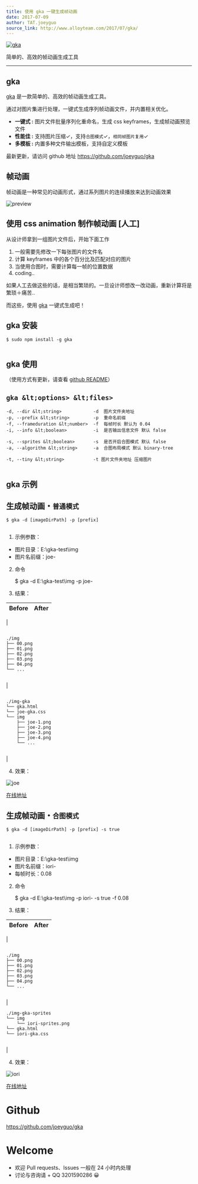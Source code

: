 ```yaml
---
title: 使用 gka 一键生成帧动画
date: 2017-07-09
author: TAT.joeyguo
source_link: http://www.alloyteam.com/2017/07/gka/
---
```


<!-- {% raw %} - for jekyll -->

[![gka](https://user-images.githubusercontent.com/10385585/27863888-bb5e4826-61be-11e7-8994-4b19bb49bb22.png)](https://github.com/joeyguo/gka)

简单的、高效的帧动画生成工具

* * *

## gka

[gka](https://github.com/joeyguo/gka) 是一款简单的、高效的帧动画生成工具。

通过对图片集进行处理，一键式生成序列帧动画文件，并内置相关优化。

-   **一键式 :** 图片文件批量序列化重命名，生成 css keyframes，生成帧动画预览文件
-   **性能佳 :** 支持图片压缩✓，支持`合图模式`✓，`相同帧图片复用`✓
-   **多模板 :** 内置多种文件输出模板，支持自定义模板

最新更新，请访问 github 地址 <https://github.com/joeyguo/gka>

## 帧动画

帧动画是一种常见的动画形式，通过系列图片的连续播放来达到动画效果

![preview](https://cloud.githubusercontent.com/assets/10385585/24502038/ac4bd9f2-157e-11e7-87e0-a9a44aaffafa.gif)

## 使用 css animation 制作帧动画 \[人工]

从设计师拿到一组图片文件后，开始下面工作

1.  一般需要先修改一下每张图片的文件名
2.  计算 keyframes 中的各个百分比及匹配对应的图片
3.  当使用合图时，需要计算每一帧的位置数据
4.  coding..

如果人工去做这些的话，是相当繁琐的。一旦设计师想改一改动画，重新计算将是繁琐＋痛苦..

而这些，使用 [gka](https://github.com/joeyguo/gka) 一键式生成吧！

## gka 安装

    $ sudo npm install -g gka
     

## gka 使用

（使用方式有更新，请查看 [github README](https://github.com/gkajs/gka)）

## `gka &lt;options> &lt;files>`

    -d, --dir &lt;string>            -d  图片文件夹地址
    -p, --prefix &lt;string>         -p  重命名前缀
    -f, --frameduration &lt;number>  -f  每帧时长 默认为 0.04
    -i, --info &lt;boolean>          -i  是否输出信息文件 默认 false
     
    -s, --sprites &lt;boolean>       -s  是否开启合图模式 默认 false
    -a, --algorithm &lt;string>      -a  合图布局模式 默认 binary-tree
     
    -t, --tiny &lt;string>           -t 图片文件夹地址 压缩图片
     

## gka 示例

## 生成帧动画・`普通模式`

    $ gka -d [imageDirPath] -p [prefix] 
     

1. 示例参数：

-   图片目录：E:\\gka-test\\img
-   图片名前缀：joe-

2. 命令

    $ gka -d E:\gka-test\img -p joe-
     

3. 结果：

| Before | After |
| ------ | ----- |

\| 

     
    ./img
    ├── 00.png
    ├── 01.png
    ├── 02.png
    ├── 03.png
    ├── 04.png
    └── ...
     

 \| 

     
    ./img-gka
    └── gka.html
    └── joe-gka.css
    └── img
        ├── joe-1.png
        ├── joe-2.png
        ├── joe-3.png
        ├── joe-4.png
        └── ...
     

 \|

4. 效果：

![joe](https://user-images.githubusercontent.com/10385585/27990811-501d09e2-6495-11e7-8532-f4a98a27c97d.gif)

[在线地址](https://joeyguo.github.io/gka/joe/gka.html)

## 生成帧动画・`合图模式`

    $ gka -d [imageDirPath] -p [prefix] -s true
     

1. 示例参数：

-   图片目录：E:\\gka-test\\img
-   图片名前缀：iori-
-   每帧时长：0.08

2. 命令

    $ gka -d E:\gka-test\img -p iori- -s true -f 0.08 
     

3. 结果：

| Before | After |
| ------ | ----- |

\| 

     
    ./img
    ├── 00.png
    ├── 01.png
    ├── 02.png
    ├── 03.png
    ├── 04.png
    └── ...
     

 \| 

     
    ./img-gka-sprites
    └── img
        └── iori-sprites.png
    └── gka.html
    └── iori-gka.css
     

 \|

4. 效果：

![iori](https://user-images.githubusercontent.com/10385585/27990817-776c7546-6495-11e7-8f2b-16059ea03db8.gif)

[在线地址](https://joeyguo.github.io/gka/iori/gka.html)

# Github

<https://github.com/joeyguo/gka>

# Welcome

-   欢迎 Pull requests、Issues 一般在 24 小时内处理
-   讨论与咨询请 + QQ 3201590286 😀


<!-- {% endraw %} - for jekyll -->
